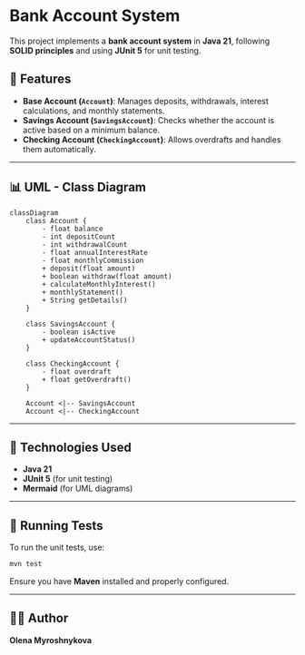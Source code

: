 # Bank Account System

This project implements a **bank account system** in **Java 21**, following **SOLID principles** and using **JUnit 5** for unit testing.

## 📌 Features

- **Base Account (`Account`)**: Manages deposits, withdrawals, interest calculations, and monthly statements.
- **Savings Account (`SavingsAccount`)**: Checks whether the account is active based on a minimum balance.
- **Checking Account (`CheckingAccount`)**: Allows overdrafts and handles them automatically.

---

## 📊 UML - Class Diagram

```mermaid
classDiagram
    class Account {
        - float balance
        - int depositCount
        - int withdrawalCount
        - float annualInterestRate
        - float monthlyCommission
        + deposit(float amount)
        + boolean withdraw(float amount)
        + calculateMonthlyInterest()
        + monthlyStatement()
        + String getDetails()
    }

    class SavingsAccount {
        - boolean isActive
        + updateAccountStatus()
    }

    class CheckingAccount {
        - float overdraft
        + float getOverdraft()
    }

    Account <|-- SavingsAccount
    Account <|-- CheckingAccount
```

---

## 🚀 Technologies Used

- **Java 21**
- **JUnit 5** (for unit testing)
- **Mermaid** (for UML diagrams)

---

## 💂️ Running Tests

To run the unit tests, use:

```sh
mvn test
```

Ensure you have **Maven** installed and properly configured.


---

## 👨‍💻 Author

**Olena Myroshnykova**


